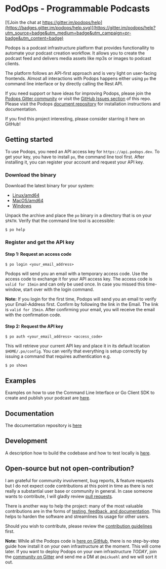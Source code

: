 # PodOps - Programmable Podcasts
[![Join the chat at https://gitter.im/podops/help](https://badges.gitter.im/podops/help.svg)](https://gitter.im/podops/help?utm_source=badge&utm_medium=badge&utm_campaign=pr-badge&utm_content=badge)

Podops is a podcast infrastructure platform that provides functionallity to automate your podcast creation workflow. It allows you to create the podcast feed and delivers media assets like mp3s or images to podcast clients. 

The platform follows an API-first approach and is very light on user-facing frontends. Almost all interactions with Podops happens either using `po` the command line interface or by directly calling the Rest API.

If you need support or have ideas for improving Podops, please join the [Podops Gitter community](https://gitter.im/podops/) or visit the [GitHub Issues section](https://github.com/podops/podops/issues) of this repo. Please visit the Podops [document repository](/docs) for installation instructions and documentation.

If you find this project interesting, please consider starring it here on GitHub!

## Getting started
To use Podops, you need an API access key for `https://api.podops.dev`. To get your key, you have to install `po`, the command line tool first. After installing it, you can register your account and request your API key.

### Download the binary
Download the latest binary for your system:

* [Linux/amd64](https://storage.googleapis.com/cdn.podops.dev/downloads/latest/po-linux-latest.gz)
* [MacOS/amd64](https://storage.googleapis.com/cdn.podops.dev/downloads/latest/po-mac-latest.gz)
* [Windows](https://storage.googleapis.com/cdn.podops.dev/downloads/latest/po-win-1.0.0.zip)

Unpack the archive and place the `po` binary in a directory that is on your `$PATH`. Verify that the command line tool is accessible:

```shell
$ po help
```

### Register and get the API key

#### Step 1: Request an access code

```shell
$ po login <your_email_address>
```

Podops will send you an email with a temporary access code. Use the access code to exchange it for your API access key. The access code is `valid for 15min` and can only be used once. In case you missed this time-window, start over with the login command.

**Note:** If you login for the first time, Podops will send you an email to verify your Email-Address first. Confirm by following the link in the Email. The link is `valid for 15min`. After confirming your email, you will receive the email with the confirmation code.

#### Step 2: Request the API key

```shell
$ po auth <your_email_address> <access_code>
```

This will retrieve your current API key and place it in its default location `$HOME/.po/config`. You can verify that everything is setup correctly by issuing a command that requires authentication e.g.

```shell
$ po shows
```

## Examples
Examples on how to use the Command Line Interface or Go Client SDK to create and publish your podcast are [here](/docs/tutorial).

## Documentation
The documentation repository is [here](/docs)

## Development
A description how to build the codebase and how to test locally is [here](/docs/development.md).

## Open-source but not open-contribution?
I am grateful for community involvement, bug reports, & feature requests but I do not expect code contributions at this point in time as there is not really a substantial user base or community in general. In case someone wants to contribute, I will gladly review [pull requests](https://github.com/podops/podops/pulls).

There is another way to help the project: many of the most valuable contributions are in the forms of [testing, feedback, and documentation](https://github.com/podops/podops/issues). This helps to harden the software and streamlines its usage for other users.

Should you wish to contribute, please review the [contribution guidelines](CONTRIBUTING.md) first.

**Note:** While all the Podops code is [here on GitHub](https://github.com/podops), there is no step-by-step guide how install it on your own infrastructure at the moment. This will come later. If you want to deploy Podops on your own infrastructure *TODAY*, join the [community on Gitter](https://gitter.im/podops/) and send me a DM at `@mickuehl` and we will sort it out.
